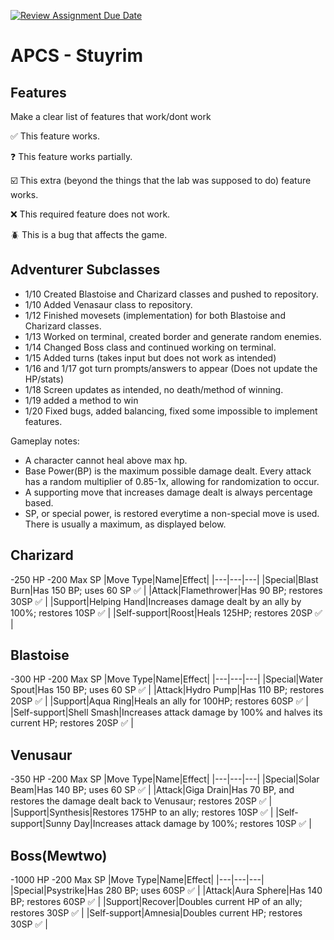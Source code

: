 [![Review Assignment Due Date](https://classroom.github.com/assets/deadline-readme-button-22041afd0340ce965d47ae6ef1cefeee28c7c493a6346c4f15d667ab976d596c.svg)](https://classroom.github.com/a/KprAwj1n)
# APCS - Stuyrim

## Features

Make a clear list of features that work/dont work

:white_check_mark: This feature works.

:question: This feature works partially.

:ballot_box_with_check: This extra (beyond the things that the lab was supposed to do) feature works.

:x: This required feature does not work.

:beetle: This is a bug that affects the game.


## Adventurer Subclasses


- 1/10 Created Blastoise and Charizard classes and pushed to repository.
- 1/10 Added Venasaur class to repository.
- 1/12 Finished movesets (implementation) for both Blastoise and Charizard classes.
- 1/13 Worked on terminal, created border and generate random enemies.
- 1/14 Changed Boss class and continued working on terminal.
- 1/15 Added turns (takes input but does not work as intended)
- 1/16 and 1/17 got turn prompts/answers to appear (Does not update the HP/stats)
- 1/18 Screen updates as intended, no death/method of winning.
- 1/19 added a method to win
- 1/20 Fixed bugs, added balancing, fixed some impossible to implement features.

Gameplay notes:
- A character cannot heal above max hp.
- Base Power(BP) is the maximum possible damage dealt. Every attack has a random multiplier of 0.85-1x, allowing for randomization to occur.
- A supporting move that increases damage dealt is always percentage based.
- SP, or special power, is restored everytime a non-special move is used. There is usually a maximum, as displayed below.



## Charizard
-250 HP
-200 Max SP
|Move Type|Name|Effect|
|---|---|---|
|Special|Blast Burn|Has 150 BP; uses 60 SP :white_check_mark: |
|Attack|Flamethrower|Has 90 BP; restores 30SP :white_check_mark: |
|Support|Helping Hand|Increases damage dealt by an ally by 100%; restores 10SP :white_check_mark: |
|Self-support|Roost|Heals 125HP; restores 20SP :white_check_mark: |

## Blastoise
-300 HP
-200 Max SP
|Move Type|Name|Effect|
|---|---|---|
|Special|Water Spout|Has 150 BP; uses 60 SP :white_check_mark: |
|Attack|Hydro Pump|Has 110 BP; restores 20SP :white_check_mark: |
|Support|Aqua Ring|Heals an ally for 100HP; restores 60SP :white_check_mark: |
|Self-support|Shell Smash|Increases attack damage by 100% and halves its current HP; restores 20SP :white_check_mark: |

## Venusaur
-350 HP
-200 Max SP
|Move Type|Name|Effect|
|---|---|---|
|Special|Solar Beam|Has 140 BP; uses 60 SP :white_check_mark: |
|Attack|Giga Drain|Has 70 BP, and restores the damage dealt back to Venusaur; restores 20SP :white_check_mark: |
|Support|Synthesis|Restores 175HP to an ally; restores 10SP :white_check_mark: |
|Self-support|Sunny Day|Increases attack damage by 100%; restores 10SP :white_check_mark: |

## Boss(Mewtwo)
-1000 HP
-200 Max SP
|Move Type|Name|Effect|
|---|---|---|
|Special|Psystrike|Has 280 BP; uses 60SP :white_check_mark: |
|Attack|Aura Sphere|Has 140 BP; restores 60SP :white_check_mark: |
|Support|Recover|Doubles current HP of an ally; restores 30SP :white_check_mark:  |
|Self-support|Amnesia|Doubles current HP; restores 30SP :white_check_mark: |


